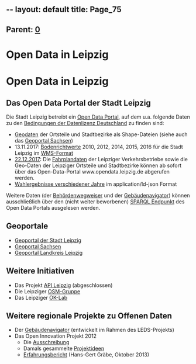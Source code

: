 --
layout: default
title: Page_75
---

## Parent: [0](Page_0)

# Open Data in Leipzig

<h1>Open Data in Leipzig</h1>
<h2>Das Open Data Portal der Stadt Leipzig</h2>
Die Stadt Leipzig betreibt ein <a href="https://opendata.leipzig.de/">Open Data Portal</a>, auf dem u.a. folgende Daten zu den <a href="https://opendata.leipzig.de/pages/usage">Bedingungen der Datenlizenz Deutschland</a> zu finden sind:
<ul>
 	<li><a href="https://www.leipzig.de/buergerservice-und-verwaltung/unsere-stadt/gebietsgliederung-und-strassennamen/kommunale-gebietsgliederung/#c22822">Geodaten</a> der Ortsteile und Stadtbezirke als Shape-Dateien (siehe auch das <a href="https://geoportal.sachsen.de">Geoportal Sachsen</a>)</li>
 	<li>13.11.2017: <a href="https://opendata.leipzig.de/dataset/bodenrichtwerte-fur-die-stadt-leipzig-wms/resource/fab53e1b-1f0f-47f1-b235-ee8eb8269c33">Bodenrichtwerte</a> 2010, 2012, 2014, 2015, 2016 für die Stadt Leipzig im <a href="https://de.wikipedia.org/wiki/Web_Map_Service">WMS-Format</a></li>
 	<li><a href="https://www.leipzig.de/news/news/neue-moeglichkeiten-auf-dem-open-data-portal-der-stadt-leipzig/">22.12.2017</a>: Die <a href="https://opendata.leipzig.de/dataset/lvb-fahrplandaten">Fahrplandaten</a> der Leipziger Verkehrsbetriebe sowie die Geo-Daten der Leipziger Ortsteile und Stadtbezirke können ab sofort über das Open-Data-Portal www.opendata.leipzig.de abgerufen werden.</li>
 	<li><a href="https://opendata.leipzig.de/group/buergerserviceundverwaltung">Wahlergebnisse verschiedener Jahre</a> im application/ld-json Format</li>
</ul>
Weitere Daten (der <a href="http://leipzig-data.de/anwendungen/behordenwegweiser/">Behördenwegweiser</a> und der <a href="http://leipzig-data.de/anwendungen/gebaudenavigator/">Gebäudenavigator</a>) können ausschließlich über den (nicht weiter beworbenen) <a href="https://opendata.leipzig.de/virt-sparql">SPARQL Endpunkt</a> des Open Data Portals ausgelesen werden.
<h2>Geoportale</h2>
<ul>
 	<li><a href="http://stadtplan.leipzig.de">Geoportal der Stadt Leipzig</a></li>
 	<li><a href="http://geoportal.sachsen.de/">Geoportal Sachsen</a></li>
 	<li><a href="http://www.geoportal-lkl.de">Geoportal Landkreis Leipzig</a></li>
</ul>
<h2>Weitere Initiativen</h2>
<ul>
 	<li>Das Projekt <a title="API Leipzig" href="http://www.leipzig-data.de/api-leipzig/">API Leipzig</a> (abgeschlossen)</li>
 	<li>Die Leipziger <a href="http://wiki.openstreetmap.org/wiki/Leipzig" target="‘_blank’">OSM-Gruppe</a></li>
 	<li>Das Leipziger <a href="http://leipzig-data.de/ok-lab-leipzig/">OK-Lab</a></li>
</ul>
<h2>Weitere regionale Projekte zu Offenen Daten</h2>
<ul>
 	<li>Der <a href="http://leipzig-data.de/anwendungen/gebaudenavigator/">Gebäudenavigator</a> (entwickelt im Rahmen des LEDS-Projekts)</li>
 	<li>Das Open Innovation Projekt 2012
<ul>
 	<li>Die <a title="LD.OpenInnovation-12" href="http://www.leipzig-netz.de/index.php5/LD.OpenInnovation-12">Ausschreibung</a></li>
 	<li>Damals gesammelte <a title="Projektideen" href="http://www.leipzig-data.de/projektideen/">Projektideen</a></li>
 	<li><a href="http://leipzig-data.de/Upload/Erfahrungsbericht.pdf" target="‘_blank’">Erfahrungsbericht</a> (Hans-Gert Gräbe, Oktober 2013)</li>
</ul>
</li>
</ul>

